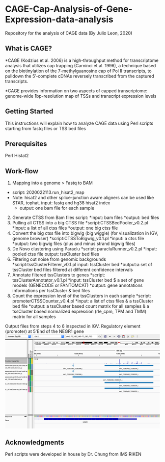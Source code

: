 # CAGE-Cap-Analysis-of-Gene-Expression-data-analysis
Repository for the analysis of CAGE data 
(By Julio Leon, 2020)
## What is CAGE?
*CAGE (Kodzius et al. 2006) is a high-throughput method for transcriptome analysis that utilizes cap trapping (Carninci et al. 1996), a technique based on the biotinylation of the 7-methylguanosine cap of Pol II transcripts, to pulldown the 5′-complete cDNAs reversely transcribed from the captured transcripts.

*CAGE provides information on two aspects of capped transcriptome: genome-wide 1bp-resolution map of TSSs and transcript expression levels

## Getting Started
This  instructions will explain how to analyze CAGE data using Perl scripts starting from fastq files or TSS bed files
## Prerequisites
Perl
Histat2

## Work-flow
1. Mapping into a genome  > Fastq to BAM
- script: 2020022113.run_hisat2_map
- Note: hisat2 and other splice-junction aware aligners can be used like STAR, tophat.
 input: fastq and hg38 hisat2 index
  * output: one bam file for each sample 
2. Generate CTSS from Bam files 
script: 
*input: bam files
*output: bed files
3. Pulling all CTSS into a big CTSS file
*script:CTSSBedPooler_v0.2.pl
*input:	a list of all ctss files
*output:	one big ctss file
4. Convert the big ctss file into bigwig (big wiggle)  (for visualization in IGV, genome browser)
*script:CTSSToBigwig_v0.1.pl
*input: a ctss file
*output: two bigwig files (plus and minus strand bigwig files)
5. De Novo clustering using Paraclu
*script: paracluRunner_v0.2.pl
*input: pooled ctss file
output: tssCluster bed files
6. Filtering out noise from genomic backgrounds
*script:tssClusterFilterer_v0.1.pl
input: tssCluster bed
*output:a set of tssCluster bed files filtered at different confidence intervals
7. Annotate filtered tssClusters to genes
*script: tssClusterAnnotator_v0.1.pl
*input: tssCluster bed $ a set of gene models (GENECODE or  FANTOMCAT)
*output: gene annotations informations per tssCluster & bed files 
8. Count the expression level of the tssClusters in each sample
*script: promoterCTSSCounter_v0.4.pl
*input: a list of ctss files & a tssCluster bed file
*output: a tssCluster based count matrix for all samples & a tssCluster based normalized expression (rle_cpm, TPM and TMM) matrix for all samples

Output files from steps 4 to 6 inspected in IGV. Regulatory element (promoter) at 5'End of the NEGR1 gene
![File inspection in IGV from 4 to 6](https://github.com/JulioLeonIncio/CAGE-CAGE-Cap-Analysis-of-Gene-Expression-data-analysis/blob/master/image.png)



## Acknowledgments
Perl scripts were developed in house by Dr. Chung from IMS RIKEN
